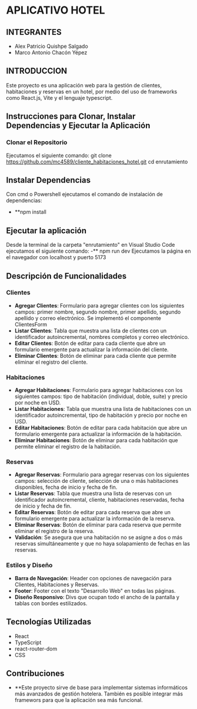 # APLICATIVO HOTEL

## INTEGRANTES

- Alex Patricio Quishpe Salgado
- Marco Antonio Chacón Yépez

## INTRODUCCION
Este proyecto es una aplicación web para la gestión de clientes, habitaciones y reservas en un hotel, por medio del uso de frameworks como React.js, Vite y el lenguaje typescript.

## Instrucciones para Clonar, Instalar Dependencias y Ejecutar la Aplicación

### Clonar el Repositorio
Ejecutamos el siguiente comando:
git clone https://github.com/mc4589/cliente_habitaciones_hotel.git
cd enrutamiento

## Instalar Dependencias
Con cmd o Powershell ejecutamos el comando de instalación de dependencias:
- **npm install

## Ejecutar la aplicación
Desde la terminal de la carpeta "enrutamiento" en Visual Studio Code ejecutamos el siguiente comando:
-** npm run dev
Ejecutamos la página en el navegador con localhost y puerto 5173
## Descripción de Funcionalidades

### Clientes

- **Agregar Clientes**: Formulario para agregar clientes con los siguientes campos: primer nombre, segundo nombre, primer apellido, segundo apellido y correo electrónico. Se implementó el componente ClientesForm
- **Listar Clientes**: Tabla que muestra una lista de clientes con un identificador autoincremental, nombres completos y correo electrónico.
- **Editar Clientes**: Botón de editar para cada cliente que abre un formulario emergente para actualizar la información del cliente.
- **Eliminar Clientes**: Botón de eliminar para cada cliente que permite eliminar el registro del cliente.

### Habitaciones

- **Agregar Habitaciones**: Formulario para agregar habitaciones con los siguientes campos: tipo de habitación (individual, doble, suite) y precio por noche en USD.
- **Listar Habitaciones**: Tabla que muestra una lista de habitaciones con un identificador autoincremental, tipo de habitación y precio por noche en USD.
- **Editar Habitaciones**: Botón de editar para cada habitación que abre un formulario emergente para actualizar la información de la habitación.
- **Eliminar Habitaciones**: Botón de eliminar para cada habitación que permite eliminar el registro de la habitación.

### Reservas

- **Agregar Reservas**: Formulario para agregar reservas con los siguientes campos: selección de cliente, selección de una o más habitaciones disponibles, fecha de inicio y fecha de fin.
- **Listar Reservas**: Tabla que muestra una lista de reservas con un identificador autoincremental, cliente, habitaciones reservadas, fecha de inicio y fecha de fin.
- **Editar Reservas**: Botón de editar para cada reserva que abre un formulario emergente para actualizar la información de la reserva.
- **Eliminar Reservas**: Botón de eliminar para cada reserva que permite eliminar el registro de la reserva.
- **Validación**: Se asegura que una habitación no se asigne a dos o más reservas simultáneamente y que no haya solapamiento de fechas en las reservas.

### Estilos y Diseño

- **Barra de Navegación**: Header con opciones de navegación para Clientes, Habitaciones y Reservas.
- **Footer**: Footer con el texto "Desarrollo Web" en todas las páginas.
- **Diseño Responsivo**: Divs que ocupan todo el ancho de la pantalla y tablas con bordes estilizados.

## Tecnologías Utilizadas

- React
- TypeScript
- react-router-dom
- CSS

## Contribuciones

- **Este proyecto sirve de base para implementar sistemas informáticos más avanzados de gestión hotelera. También es posible integrar más framewors para que la aplicación sea más funcional.
